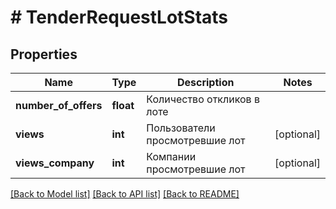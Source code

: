 # # TenderRequestLotStats

## Properties

Name | Type | Description | Notes
------------ | ------------- | ------------- | -------------
**number_of_offers** | **float** | Количество откликов в лоте |
**views** | **int** | Пользователи просмотревшие лот | [optional]
**views_company** | **int** | Компании просмотревшие лот | [optional]

[[Back to Model list]](../../README.md#models) [[Back to API list]](../../README.md#endpoints) [[Back to README]](../../README.md)

